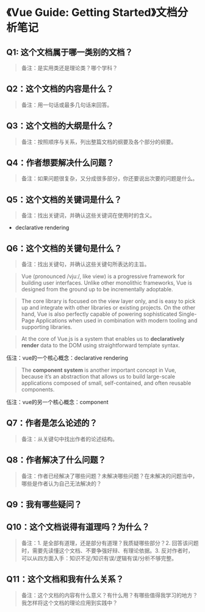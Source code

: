 # 《Vue Guide: Getting Started》文档分析笔记

## Q1: 这个文档属于哪一类别的文档？

> 备注：是实用类还是理论类？哪个学科？

## Q2：这个文档的内容是什么？

> 备注：用一句话或最多几句话来回答。

## Q3：这个文档的大纲是什么？

> 备注：按照顺序与关系，列出整篇文档的纲要及各个部分的纲要。

## Q4：作者想要解决什么问题？

> 备注：如果问题很复杂，又分成很多部分，你还要说出次要的问题是什么。

## Q5：这个文档的关键词是什么？

> 备注：找出关键词，并确认这些关键词在使用时的含义。

- declarative rendering

## Q6：这个文档的关键句是什么？

> 备注：找出关键句，并确认这些关键句所表达的主旨。

> Vue (pronounced /vjuː/, like view) is a progressive framework for building user interfaces. Unlike other monolithic frameworks, Vue is designed from the ground up to be incrementally adoptable.

> The core library is focused on the view layer only, and is easy to pick up and integrate with other libraries or existing projects. On the other hand, Vue is also perfectly capable of powering sophisticated Single-Page Applications when used in combination with modern tooling and supporting libraries.

> At the core of Vue.js is a system that enables us to **declaratively render** data to the DOM using straightforward template syntax.

伍注：vue的一个核心概念：declarative rendering

> The **component system** is another important concept in Vue, because it’s an abstraction that allows us to build large-scale applications composed of small, self-contained, and often reusable components.

伍注：vue的另一个核心概念：component

## Q7：作者是怎么论述的？

> 备注：从关键句中找出作者的论述结构。

## Q8：作者解决了什么问题？

> 备注：作者已经解决了哪些问题？未解决哪些问题？在未解决的问题当中，哪些是作者认为自己无法解决的？

## Q9：我有哪些疑问？

## Q10：这个文档说得有道理吗？为什么？

> 备注：1. 是全部有道理，还是部分有道理？我质疑哪些部分？2. 回答该问题时，需要先读懂这个文档、不要争强好辩、有理论依据。3. 反对作者时，可以从四方面入手：知识不足/知识有误/逻辑有误/分析不够完整。

## Q11：这个文档和我有什么关系？

> 备注：这个文档的内容有什么意义？有什么用？有哪些值得我学习的地方？我怎样将这个文档的理论应用到实践中？

